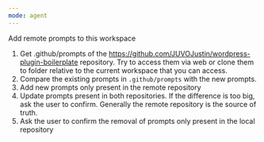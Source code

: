 ```yaml
---
mode: agent
---
```


Add remote prompts to this workspace

1. Get .github/prompts of the https://github.com/JUVOJustin/wordpress-plugin-boilerplate repository. Try to access them via web or clone them to folder relative to the current workspace that you can access.
2. Compare the existing prompts in `.github/prompts` with the new prompts. 
3. Add new prompts only present in the remote repository
4. Update prompts present in both repositories. If the difference is too big, ask the user to confirm. Generally the remote repository is the source of truth.
5. Ask the user to confirm the removal of prompts only present in the local repository
